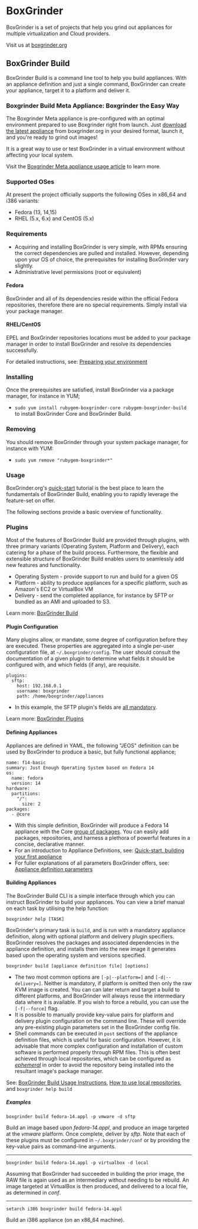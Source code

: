 # BoxGrinder

BoxGrinder is a set of projects that help you grind out appliances for multiple virtualization and Cloud providers. 

Visit us at [boxgrinder.org](http://www.boxgrinder.org)

## BoxGrinder Build

BoxGrinder Build is a command line tool to help you build appliances. With an appliance definition and just a single command, BoxGrinder can create your appliance, target it to a platform and deliver it.   

### Boxgrinder Build Meta Appliance: Boxgrinder the Easy Way

The Boxgrinder Meta appliance is pre-configured with an optimal environment prepared to use Boxgrinder right from launch. Just [download the latest appliance](http://boxgrinder.org/download/boxgrinder-build-meta-appliance/) from boxgrinder.org in your desired format, launch it, and you're ready to grind out images!

It is a great way to use or test BoxGrinder in a virtual environment without affecting your local system.

Visit the [Boxgrinder Meta appliance usage article](http://boxgrinder.org/tutorials/boxgrinder-build-meta-appliance/) to learn more.

### Supported OSes

At present the project officially supports the following OSes in x86_64 and i386 variants:

* Fedora (13, 14,15)
* RHEL (5.x, 6.x) and CentOS (5.x)

### Requirements

* Acquiring and installing BoxGrinder is very simple, with RPMs ensuring the correct dependencies are pulled and installed.  However, depending upon your OS of choice, the prerequisites for installing BoxGrinder vary slightly. 
* Administrative level permissions (root or equivalent)

#### Fedora

BoxGrinder and all of its dependencies reside within the official Fedora repositories, therefore there are no special requirements. Simply install via your package manager.

#### RHEL/CentOS

EPEL and BoxGrinder repositories locations must be added to your package manager in order to install BoxGrinder and resolve its dependencies successfully.

For detailed instructions, see: [Preparing your environment](http://boxgrinder.org/tutorials/boxgrinder-build-quick-start/preparing-environment/)

### Installing

Once the prerequisites are satisfied, install BoxGrinder via a package manager, for instance in YUM;

* `sudo yum install rubygem-boxgrinder-core rubygem-boxgrinder-build ` to install BoxGrinder Core and BoxGrinder Build.

### Removing

You should remove BoxGrinder through your system package manager, for instance with YUM:

* `sudo yum remove "rubygem-boxgrinder*"`

### Usage

BoxGrinder.org's [quick-start](http://boxgrinder.org/tutorials/boxgrinder-build-quick-start/) tutorial is the best place to learn the fundamentals of BoxGrinder Build, enabling you to rapidly leverage the feature-set on offer.  

The following sections provide a basic overview of functionality. 

### Plugins

Most of the features of BoxGrinder Build are provided through plugins, with three primary variants (Operating System, Platform and Delivery), each catering for a phase of the build process.  Furthermore, the flexible and extensible structure of BoxGrinder Build enables users to seamlessly add new features and functionality.

* Operating System - provide support to run and build for a given OS
* Platform - ability to produce appliances for a specific platform, such as Amazon's EC2 or VirtualBox VM
* Delivery - send the completed appliance, for instance by SFTP or bundled as an AMI and uploaded to S3.

Learn more: [BoxGrinder Build](http://boxgrinder.org/build/)

#### Plugin Configuration

Many plugins allow, or mandate, some degree of configuration before they are executed.  These properties are aggregated into a single per-user configuration file, at `~/.boxgrinder/config`.  The user should consult the documentation of a given plugin to determine what fields it should be configured with, and which fields (if any), are requisite. 

    plugins:
      sftp:
        host: 192.168.0.1
        username: boxgrinder
        path: /home/boxgrinder/appliances

* In this example, the SFTP plugin's fields are [all mandatory](http://boxgrinder.org/tutorials/boxgrinder-build-plugins/#SFTP_Delivery_Plugin).

Learn more: [BoxGrinder Plugins](http://boxgrinder.org/tutorials/boxgrinder-build-plugins/#Plugin_configuration) 

#### Defining Appliances

Appliances are defined in YAML, the following "JEOS" definition can be used by BoxGrinder to produce a basic, but fully functional appliance;

    name: f14-basic
    summary: Just Enough Operating System based on Fedora 14
    os:
      name: fedora
      version: 14
    hardware:
      partitions:
        "/":
          size: 2
    packages:
      - @core
  
  * With this simple definition, BoxGrinder will produce a Fedora 14 appliance with the Core [group of packages](http://yum.baseurl.org/wiki/YumGroups). You can easily add packages, repositories, and harness a plethora of powerful features in a concise, declarative manner. 
  * For an introduction to Appliance Definitions, see: [Quick-start, building your first appliance](http://boxgrinder.org/tutorials/boxgrinder-build-quick-start/build-your-first-appliance) 
  * For fuller explanations of all parameters BoxGrinder offers, see: [Appliance definition parameters](http://boxgrinder.org/tutorials/appliance-definition/)
  
#### Building Appliances
The BoxGrinder Build CLI is a simple interface through which you can instruct BoxGrinder to build your appliances. You can view a brief manual on each task by utilising the help function: 

    boxgrinder help [TASK]

BoxGrinder's primary task is `build`, and is run with a mandatory appliance definition, along with optional platform and delivery plugin specifiers.  BoxGrinder resolves the packages and associated dependencies in the appliance definition, and installs them into the new image it generates based upon the operating system and versions specified.

    boxgrinder build [appliance definition file] [options]
    
 * The two most common options are `[-p|--platform=]` and `[-d|--delivery=]`. Neither is mandatory, if platform is omitted then only the raw KVM image is created. You can can later return and target a build to different platforms, and BoxGrinder will always reuse the intermediary data where it is available. If you wish to force a rebuild, you can use the `[-f|--force]` flag.
 * It is possible to manually provide key-value pairs for platform and delivery plugin configuration on the command line. These will override any pre-existing plugin parameters set in the BoxGrinder config file.
 * Shell commands can be executed in `post` sections of the appliance definition files, which is useful for basic configuration. However, it is advisable that more complex configuration and installation of custom software is performed properly through RPM files. This is often best achieved through local repositories, which can be configured as [_ephemeral_](http://boxgrinder.org/tutorials/appliance-definition/) in order to avoid the repository being installed into the resultant image's package manager. 
 
See: [BoxGrinder Build Usage Instructions](http://boxgrinder.org/tutorials/boxgrinder-build-usage-instructions/), [How to use local repositories](http://boxgrinder.org/tutorials/how-to-use-local-repository), and `boxgrinder help build` 

##### Examples

    boxgrinder build fedora-14.appl -p vmware -d sftp

Build an image based upon _fedora-14.appl_, and produce an image targeted at the _vmware_ platform.  Once complete, deliver by _sftp_. Note that each of these plugins must be configured in `~/.boxgrinder/conf` or by providing the key-value pairs as command-line arguments.

-----------------------

    boxgrinder build fedora-14.appl -p virtualbox -d local

Assuming that BoxGrinder had succeeded in building the prior image, the RAW file is again used as an intermediary without needing to be rebuild. An image targeted at VirtualBox is then produced, and delivered to a local file, as determined in _conf_.

-----------------------

    setarch i386 boxgrinder build fedora-14.appl
    
Build an i386 appliance (on an x86_64 machine).    
